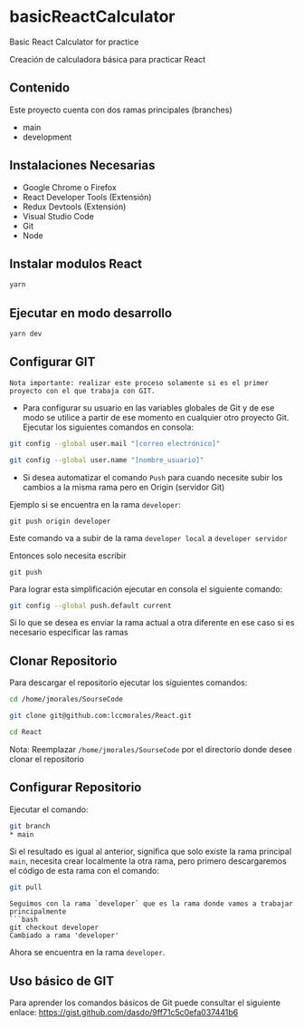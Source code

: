 # basicReactCalculator
Basic React Calculator for practice

Creación de calculadora básica para practicar React

## Contenido
Este proyecto cuenta con dos ramas principales (branches)
- main
- development

## Instalaciones Necesarias
- Google Chrome o Firefox
- React Developer Tools (Extensión)
- Redux Devtools (Extensión)
- Visual Studio Code
- Git
- Node

## Instalar modulos React

```bash
yarn
```

## Ejecutar en modo desarrollo
```bash
yarn dev
```

## Configurar GIT
`Nota importante: realizar este proceso solamente si es el primer proyecto con el que trabaja con GIT.` 

- Para configurar su usuario en las variables globales de Git y de ese modo se utilice a partir de ese momento en cualquier otro proyecto Git.
Ejecutar los siguientes comandos en consola:
```bash
git config --global user.mail "[correo electrónico]"
```
```bash
git config --global user.name "[nombre_usuario]"
```

- Si desea automatizar el comando `Push` para cuando necesite subir los cambios a la misma rama pero en Origin (servidor Git)

Ejemplo si se encuentra en la rama `developer`:
```
git push origin developer
```
Este comando va a subir de la rama `developer local` a `developer servidor`

Entonces solo necesita escribir
```
git push
```
Para lograr esta simplificación ejecutar en consola el siguiente comando:
```bash
git config --global push.default current
```
Si lo que se desea es enviar la rama actual a otra diferente en ese caso si es necesario especificar las ramas

## Clonar Repositorio

Para descargar el repositorio ejecutar los siguientes comandos:
```bash
cd /home/jmorales/SourseCode
```
```bash
git clone git@github.com:lccmorales/React.git
```
```bash
cd React
```
Nota: Reemplazar `/home/jmorales/SourseCode` por el directorio donde desee clonar el repositorio

## Configurar Repositorio
Ejecutar el comando:
```bash
git branch
* main
```

Si el resultado es igual al anterior, significa que solo existe la rama principal `main`, necesita crear localmente la otra rama, pero primero descargaremos el código de esta rama con el comando: 
```bash
git pull
```

```
Seguimos con la rama `developer` que es la rama donde vamos a trabajar principalmente
```bash
git checkout developer
Cambiado a rama 'developer'
```

Ahora se encuentra en la rama `developer`.

## Uso básico de  GIT

Para aprender los comandos básicos de Git puede consultar el siguiente enlace:
https://gist.github.com/dasdo/9ff71c5c0efa037441b6